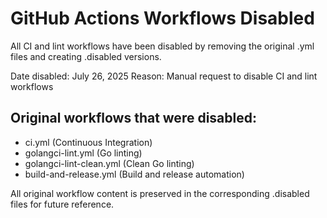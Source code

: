 # GitHub Actions Workflows Disabled

All CI and lint workflows have been disabled by removing the original .yml files and creating .disabled versions.

Date disabled: July 26, 2025
Reason: Manual request to disable CI and lint workflows

## Original workflows that were disabled:
- ci.yml (Continuous Integration)
- golangci-lint.yml (Go linting)
- golangci-lint-clean.yml (Clean Go linting)
- build-and-release.yml (Build and release automation)

All original workflow content is preserved in the corresponding .disabled files for future reference.
